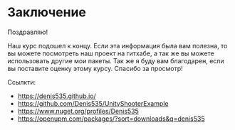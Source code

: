 # Заключение
Поздравляю!

Наш курс подошел к концу.
Если эта информация была вам полезна, то вы можете посмотреть наш проект на гитхабе, а так же вы можете использовать другие мои пакеты.
Так же я буду вам благодарен, если вы поставите оценку этому курсу.
Спасибо за просмотр!

Ссылкти:
- https://denis535.github.io/
- https://github.com/Denis535/UnityShooterExample
- https://www.nuget.org/profiles/Denis535
- https://openupm.com/packages/?sort=downloads&q=denis535

